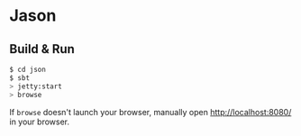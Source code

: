 # Jason #

## Build & Run ##

```sh
$ cd json
$ sbt
> jetty:start
> browse
```

If `browse` doesn't launch your browser, manually open [http://localhost:8080/](http://localhost:8080/) in your browser.
